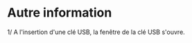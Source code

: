 Autre information
=================


1/ A l'insertion d'une clé USB, la fenêtre de la clé USB s'ouvre.


